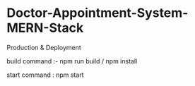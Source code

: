 # Doctor-Appointment-System-MERN-Stack

Production &amp; Deployment

build command :- npm run build / npm install

start command : npm start
